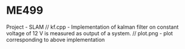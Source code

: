 # ME499
Project - SLAM //
kf.cpp - Implementation of kalman filter on constant voltage of 12 V is measured as output of a system. //
plot.png - plot corresponding to above implementation
